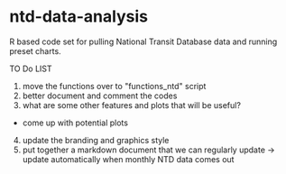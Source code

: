 # ntd-data-analysis

R based code set for pulling National Transit Database data and running preset charts. 


TO Do LIST

1) move the functions over to "functions_ntd" script
2) better document and comment the codes
3) what are some other features and plots that will be useful?
 - come up with potential plots
4) update the branding and graphics style 
5) put together a markdown document that we can regularly update -> update automatically when monthly NTD data comes out